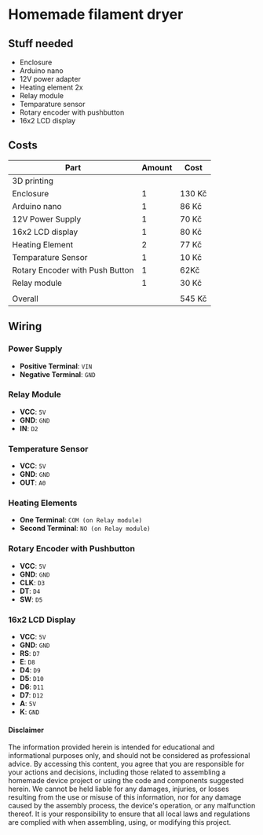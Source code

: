 # Homemade filament dryer

## Stuff needed 
 - Enclosure
 - Arduino nano
 - 12V power adapter
 - Heating element 2x
 - Relay module
 - Temparature sensor
 - Rotary encoder with pushbutton
 - 16x2 LCD display

## Costs
 | Part                 | Amount |  Cost  |
 |----------------------|--------|--------|
 | 3D printing          |        |        |
 | Enclosure            |   1    |  130 Kč|
 | Arduino nano         |   1    |  86 Kč |
 | 12V Power Supply     |   1    |  70 Kč |
 | 16x2 LCD display     |   1    |  80 Kč |
 | Heating Element      |   2    |  77 Kč |
 | Temparature Sensor   |   1    |  10 Kč |
 | Rotary Encoder with Push Button | 1| 62Kč |
 | Relay module         |   1    |  30 Kč  |
 | | |
 | Overall| | 545 Kč |

## Wiring
 ### Power Supply
 - **Positive Terminal**: `VIN`
 - **Negative Terminal**: `GND`

 ### Relay Module
 - **VCC**: `5V`
 - **GND**: `GND`
 - **IN**: `D2`

 ### Temperature Sensor
 - **VCC**: `5V`
 - **GND**: `GND`
 - **OUT**: `A0`

 ### Heating Elements
 - **One Terminal**: `COM (on Relay module)`
 - **Second Terminal**: `NO (on Relay module)`

 ### Rotary Encoder with Pushbutton
 - **VCC**: `5V`
 - **GND**: `GND`
 - **CLK**: `D3`
 - **DT**: `D4`
 - **SW**: `D5`

 ### 16x2 LCD Display
 - **VCC**: `5V`
 - **GND**: `GND`
 - **RS**: `D7`
 - **E**: `D8`
 - **D4**: `D9`
 - **D5**: `D10`
 - **D6**: `D11`
 - **D7**: `D12`
 - **A**: `5V`
 - **K**: `GND`


#### Disclaimer
The information provided herein is intended for educational and informational purposes 
only, and should not be considered as professional advice. By accessing this content, you agree that you 
are responsible for your actions and decisions, including those related to assembling a homemade device 
project or using the code and components suggested herein. We cannot be held liable for any damages, 
injuries, or losses resulting from the use or misuse of this information, nor for any damage caused by 
the assembly process, the device's operation, or any malfunction thereof. It is your responsibility to 
ensure that all local laws and regulations are complied with when assembling, using, or modifying this project.